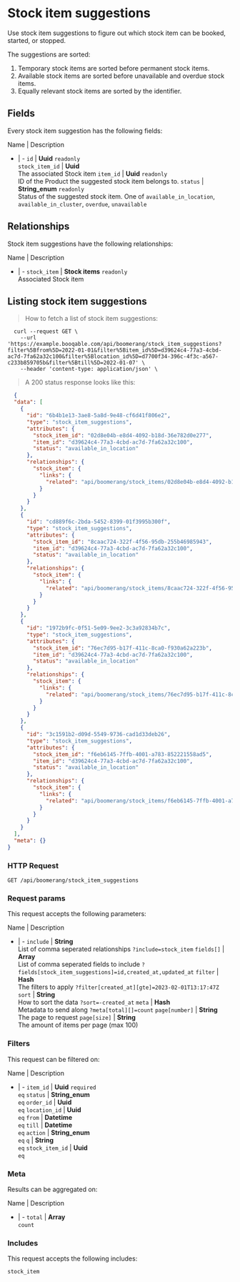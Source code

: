 # Stock item suggestions

Use stock item suggestions to figure out which stock item can be booked,
started, or stopped.

The suggestions are sorted:
  1. Temporary stock items are sorted before permanent stock items.
  2. Available stock items are sorted before unavailable and overdue stock items.
  3. Equally relevant stock items are sorted by the identifier.

## Fields
Every stock item suggestion has the following fields:

Name | Description
- | -
`id` | **Uuid** `readonly`<br>
`stock_item_id` | **Uuid** <br>The associated Stock item
`item_id` | **Uuid** `readonly`<br>ID of the Product the suggested stock item belongs to.
`status` | **String_enum** `readonly`<br>Status of the suggested stock item. One of `available_in_location`, `available_in_cluster`, `overdue`, `unavailable` 


## Relationships
Stock item suggestions have the following relationships:

Name | Description
- | -
`stock_item` | **Stock items** `readonly`<br>Associated Stock item


## Listing stock item suggestions



> How to fetch a list of stock item suggestions:

```shell
  curl --request GET \
    --url 'https://example.booqable.com/api/boomerang/stock_item_suggestions?filter%5Bfrom%5D=2022-01-01&filter%5Bitem_id%5D=d39624c4-77a3-4cbd-ac7d-7fa62a32c100&filter%5Blocation_id%5D=d7700f34-396c-4f3c-a567-c233b859705b&filter%5Btill%5D=2022-01-07' \
    --header 'content-type: application/json' \
```

> A 200 status response looks like this:

```json
  {
  "data": [
    {
      "id": "6b4b1e13-3ae8-5a8d-9e48-cf6d41f806e2",
      "type": "stock_item_suggestions",
      "attributes": {
        "stock_item_id": "02d8e04b-e8d4-4092-b18d-36e782d0e277",
        "item_id": "d39624c4-77a3-4cbd-ac7d-7fa62a32c100",
        "status": "available_in_location"
      },
      "relationships": {
        "stock_item": {
          "links": {
            "related": "api/boomerang/stock_items/02d8e04b-e8d4-4092-b18d-36e782d0e277"
          }
        }
      }
    },
    {
      "id": "cd889f6c-2bda-5452-8399-01f3995b300f",
      "type": "stock_item_suggestions",
      "attributes": {
        "stock_item_id": "8caac724-322f-4f56-95db-255b46985943",
        "item_id": "d39624c4-77a3-4cbd-ac7d-7fa62a32c100",
        "status": "available_in_location"
      },
      "relationships": {
        "stock_item": {
          "links": {
            "related": "api/boomerang/stock_items/8caac724-322f-4f56-95db-255b46985943"
          }
        }
      }
    },
    {
      "id": "1972b9fc-0f51-5e09-9ee2-3c3a92834b7c",
      "type": "stock_item_suggestions",
      "attributes": {
        "stock_item_id": "76ec7d95-b17f-411c-8ca0-f930a62a223b",
        "item_id": "d39624c4-77a3-4cbd-ac7d-7fa62a32c100",
        "status": "available_in_location"
      },
      "relationships": {
        "stock_item": {
          "links": {
            "related": "api/boomerang/stock_items/76ec7d95-b17f-411c-8ca0-f930a62a223b"
          }
        }
      }
    },
    {
      "id": "3c1591b2-d09d-5549-9736-cad1d33deb26",
      "type": "stock_item_suggestions",
      "attributes": {
        "stock_item_id": "f6eb6145-7ffb-4001-a783-852221558ad5",
        "item_id": "d39624c4-77a3-4cbd-ac7d-7fa62a32c100",
        "status": "available_in_location"
      },
      "relationships": {
        "stock_item": {
          "links": {
            "related": "api/boomerang/stock_items/f6eb6145-7ffb-4001-a783-852221558ad5"
          }
        }
      }
    }
  ],
  "meta": {}
}
```

### HTTP Request

`GET /api/boomerang/stock_item_suggestions`

### Request params

This request accepts the following parameters:

Name | Description
- | -
`include` | **String** <br>List of comma seperated relationships `?include=stock_item`
`fields[]` | **Array** <br>List of comma seperated fields to include `?fields[stock_item_suggestions]=id,created_at,updated_at`
`filter` | **Hash** <br>The filters to apply `?filter[created_at][gte]=2023-02-01T13:17:47Z`
`sort` | **String** <br>How to sort the data `?sort=-created_at`
`meta` | **Hash** <br>Metadata to send along `?meta[total][]=count`
`page[number]` | **String** <br>The page to request
`page[size]` | **String** <br>The amount of items per page (max 100)


### Filters

This request can be filtered on:

Name | Description
- | -
`item_id` | **Uuid** `required`<br>`eq`
`status` | **String_enum** <br>`eq`
`order_id` | **Uuid** <br>`eq`
`location_id` | **Uuid** <br>`eq`
`from` | **Datetime** <br>`eq`
`till` | **Datetime** <br>`eq`
`action` | **String_enum** <br>`eq`
`q` | **String** <br>`eq`
`stock_item_id` | **Uuid** <br>`eq`


### Meta

Results can be aggregated on:

Name | Description
- | -
`total` | **Array** <br>`count`


### Includes

This request accepts the following includes:

`stock_item`





